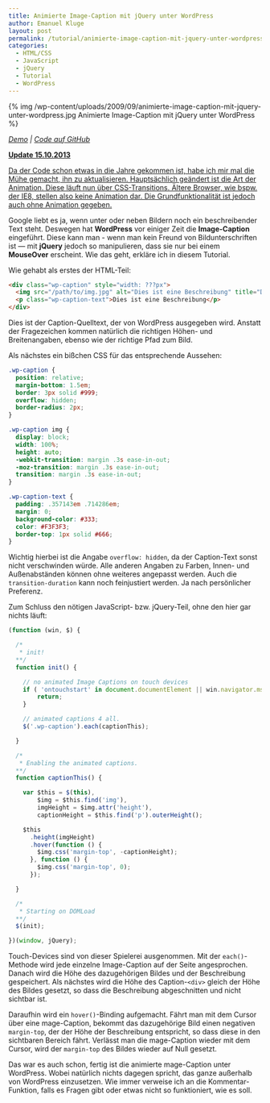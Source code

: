 ```yaml
---
title: Animierte Image-Caption mit jQuery unter WordPress
author: Emanuel Kluge
layout: post
permalink: /tutorial/animierte-image-caption-mit-jquery-unter-wordpress/
categories:
  - HTML/CSS
  - JavaScript
  - jQuery
  - Tutorial
  - WordPress
---
```


{% img /wp-content/uploads/2009/09/animierte-image-caption-mit-jquery-unter-wordpress.jpg Animierte Image-Caption mit jQuery unter WordPress %}

*[Demo](http://www.emanuel-kluge.de/demo/animierte-image-caption-mit-jquery-unter-wordpress/) | [Code auf GitHub](https://github.com/herschel666/animated-wordpress-image-captions)*

<p><ins datetime="2013-10-15T20:31:38+00:00"><strong>Update 15.10.2013</strong></ins></p>
<p><ins datetime="2013-10-15T20:31:38+00:00">Da der Code schon etwas in die Jahre gekommen ist, habe ich mir mal die Mühe gemacht, ihn zu aktualisieren. Hauptsächlich geändert ist die Art der Animation. Diese läuft nun über CSS-Transitions. Ältere Browser, wie bspw. der IE8, stellen also keine Animation dar. Die Grundfunktionalität ist jedoch auch ohne Animation gegeben.</ins></p>

Google liebt es ja, wenn unter oder neben Bildern noch ein beschreibender Text steht. Deswegen hat **WordPress** vor einiger Zeit die **Image-Caption** eingeführt. Diese kann man - wenn man kein Freund von Bildunterschriften ist &mdash; mit **jQuery** jedoch so manipulieren, dass sie nur bei einem **MouseOver** erscheint. Wie das geht, erkläre ich in diesem Tutorial.

Wie gehabt als erstes der HTML-Teil:

```html
<div class="wp-caption" style="width: ???px">
  <img src="/path/to/img.jpg" alt="Dies ist eine Beschreibung" title="Dies ist eine Beschreibung" width="???" height="???" class="size-full wp-image-3402" />
  <p class="wp-caption-text">Dies ist eine Beschreibung</p>
</div>
```

Dies ist der Caption-Quelltext, der von WordPress ausgegeben wird. Anstatt der Fragezeichen kommen natürlich die richtigen Höhen- und Breitenangaben, ebenso wie der richtige Pfad zum Bild.

Als nächstes ein bißchen CSS für das entsprechende Aussehen:

```css
.wp-caption {
  position: relative;
  margin-bottom: 1.5em;
  border: 3px solid #999;
  overflow: hidden;
  border-radius: 2px;
}

.wp-caption img {
  display: block;
  width: 100%;
  height: auto;
  -webkit-transition: margin .3s ease-in-out;
  -moz-transition: margin .3s ease-in-out;
  transition: margin .3s ease-in-out;
}

.wp-caption-text {
  padding: .357143em .714286em;
  margin: 0;
  background-color: #333;
  color: #F3F3F3;
  border-top: 1px solid #666;
}
```

Wichtig hierbei ist die Angabe `overflow: hidden`, da der Caption-Text sonst nicht verschwinden würde. Alle anderen Angaben zu Farben, Innen- und Außenabständen können ohne weiteres angepasst werden. Auch die `transition-duration` kann noch feinjustiert werden. Ja nach persönlicher Preferenz.

Zum Schluss den nötigen JavaScript- bzw. jQuery-Teil, ohne den hier gar nichts läuft:

```javascript
(function (win, $) {

  /*
   * init!
  **/
  function init() {

    // no animated Image Captions on touch devices
    if ( 'ontouchstart' in document.documentElement || win.navigator.msMaxTouchPoints ) {
        return;
    }

    // animated captions 4 all.
    $('.wp-caption').each(captionThis);

  }

  /*
   * Enabling the animated captions.
  **/
  function captionThis() {

    var $this = $(this),
        $img = $this.find('img'),
        imgHeight = $img.attr('height'),
        captionHeight = $this.find('p').outerHeight();

    $this
      .height(imgHeight)
      .hover(function () {
        $img.css('margin-top', -captionHeight);
      }, function () {
        $img.css('margin-top', 0);
      });

  }

  /*
   * Starting on DOMLoad
  **/
  $(init);

})(window, jQuery);
```

Touch-Devices sind von dieser Spielerei ausgenommen. Mit der `each()`-Methode wird jede einzelne Image-Caption auf der Seite angesprochen. Danach wird die Höhe des dazugehörigen Bildes und der Beschreibung gespeichert. Als nächstes wird die Höhe des Caption-`<div>` gleich der Höhe des Bildes gesetzt, so dass die Beschreibung abgeschnitten und nicht sichtbar ist.

Daraufhin wird ein `hover()`-Binding aufgemacht. Fährt man mit dem Cursor über eine mage-Caption, bekommt das dazugehörige Bild einen negativen `margin-top`, der der Höhe der Beschreibung entspricht, so dass diese in den sichtbaren Bereich fährt. Verlässt man die mage-Caption wieder mit dem Cursor, wird der `margin-top` des Bildes wieder auf Null gesetzt.

Das war es auch schon, fertig ist die animierte mage-Caption unter WordPress. Wobei natürlich nichts dagegen spricht, das ganze außerhalb von WordPress einzusetzen. Wie immer verweise ich an die Kommentar-Funktion, falls es Fragen gibt oder etwas nicht so funktioniert, wie es soll.
